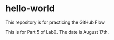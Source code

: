 # hello-world
This repository is for practicing the GitHub Flow

This is for Part 5 of Lab0.
The date is August 17th.
